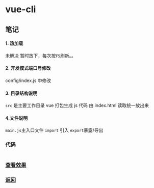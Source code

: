 # vue-cli

## 笔记

#### 1. 热加载

未解决 暂时放下，每次按`F5`刷新。。

#### 2. 开发模式端口号修改

config/index.js 中修改

#### 3. 目录结构说明

`src` 是主要工作目录
vue 打包生成 js 代码 由 index.html 读取统一放出来

#### 4.文件说明

`main.js`主入口文件
`import` 引入 `export`暴露/导出

### 代码

```html

```

### [查看效果](99.html "内容展示")

### [返回](../index.html)
